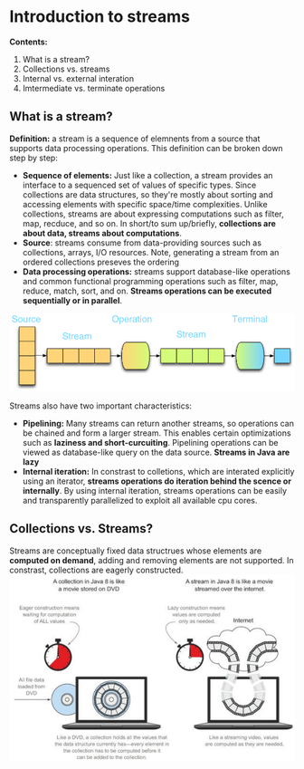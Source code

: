 # Introduction to streams

**Contents:**

1. What is a stream?
2. Collections vs. streams
3. Internal vs. external interation
4. Imtermediate vs. terminate operations

## What is a stream?

**Definition:** a stream is a sequence of elemnents from a source that supports data processing operations. This definition can be broken down step by step:

* **Sequence of elements:** Just like a collection, a stream provides an interface to a sequenced set of values of specific types. Since collections are data structures, so they're mostly about sorting and accessing elements with specific space/time complexities. Unlike collections, streams are about expressing computations such as filter, map, recduce, and so on. In short/to sum up/briefly, **collections are about data, streams about computations**.
* **Source**: streams consume from data-providing sources such as collections, arrays, I/O resources. Note, generating a stream from an ordered collections preseves the ordering
* **Data processing operations:** streams support database-like operations and common functional programming operations such as filter, map, reduce, match, sort, and on. **Streams operations can be executed sequentially or in parallel**. 


![alt text](https://github.com/StudyInDepth/Functional-Programming/blob/master/images/stream.png "Streams and Operations")

Streams also have two important characteristics:

* **Pipelining:** Many streams can return another streams, so operations can be chained and form a larger stream. This enables certain optimizations such as **laziness and short-curcuiting**. Pipelining operations can be viewed as database-like query on the data source. **Streams in Java are lazy**
* **Internal iteration:** In constrast to colletions, which are interated explicitly using an iterator, **streams operations do iteration behind the scence or internally**. By using internal iteration, streams operations can be easily and transparently parallelized to exploit all available cpu cores. 

## Collections vs. Streams?

Streams are conceptually fixed data structrues whose elements are **computed on demand**, adding and removing elements are not supported. In constrast, collections are eagerly constructed. 
![alt text](https://github.com/StudyInDepth/Functional-Programming/blob/master/images/streamsvscollections.png "Streams vs Operations")
